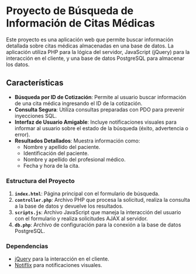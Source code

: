 # Proyecto de Búsqueda de Información de Citas Médicas

Este proyecto es una aplicación web que permite buscar información detallada sobre citas médicas almacenadas en una base de datos. La aplicación utiliza PHP para la lógica del servidor, JavaScript (jQuery) para la interacción en el cliente, y una base de datos PostgreSQL para almacenar los datos.

## Características

- **Búsqueda por ID de Cotización**: Permite al usuario buscar información de una cita médica ingresando el ID de la cotización.
- **Consulta Segura**: Utiliza consultas preparadas con PDO para prevenir inyecciones SQL.
- **Interfaz de Usuario Amigable**: Incluye notificaciones visuales para informar al usuario sobre el estado de la búsqueda (éxito, advertencia o error).
- **Resultados Detallados**: Muestra información como:
  - Nombre y apellido del paciente.
  - Identificación del paciente.
  - Nombre y apellido del profesional médico.
  - Fecha y hora de la cita.

### Estructura del Proyecto


1. **`index.html`**: Página principal con el formulario de búsqueda.
2. **`controller.php`**: Archivo PHP que procesa la solicitud, realiza la consulta a la base de datos y devuelve los resultados.
3. **`scripts.js`**: Archivo JavaScript que maneja la interacción del usuario con el formulario y realiza solicitudes AJAX al servidor.
4. **`db.php`**: Archivo de configuración para la conexión a la base de datos PostgreSQL.

### Dependencias

- [jQuery](https://jquery.com/) para la interacción en el cliente.
- [Notiflix](https://notiflix.github.io/) para notificaciones visuales.
